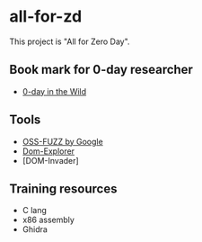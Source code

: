 # all-for-zd
This project is "All for Zero Day".

## Book mark for 0-day researcher
- [0-day in the Wild](https://docs.google.com/spreadsheets/d/1lkNJ0uQwbeC1ZTRrxdtuPLCIl7mlUreoKfSIgajnSyY/edit?gid=0#gid=0)

## Tools
- [OSS-FUZZ by Google](https://github.com/google/oss-fuzz)
- [Dom-Explorer](https://yeswehack.github.io/Dom-Explorer/dom-explorer)
- [DOM-Invader]

## Training resources
- C lang
- x86 assembly
- Ghidra

